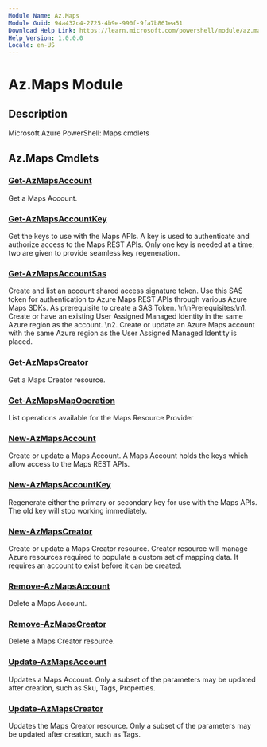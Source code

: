 ```yaml
---
Module Name: Az.Maps
Module Guid: 94a432c4-2725-4b9e-990f-9fa7b861ea51
Download Help Link: https://learn.microsoft.com/powershell/module/az.maps
Help Version: 1.0.0.0
Locale: en-US
---
```


# Az.Maps Module
## Description
Microsoft Azure PowerShell: Maps cmdlets

## Az.Maps Cmdlets
### [Get-AzMapsAccount](Get-AzMapsAccount.md)
Get a Maps Account.

### [Get-AzMapsAccountKey](Get-AzMapsAccountKey.md)
Get the keys to use with the Maps APIs.
A key is used to authenticate and authorize access to the Maps REST APIs.
Only one key is needed at a time; two are given to provide seamless key regeneration.

### [Get-AzMapsAccountSas](Get-AzMapsAccountSas.md)
Create and list an account shared access signature token.
Use this SAS token for authentication to Azure Maps REST APIs through various Azure Maps SDKs.
As prerequisite to create a SAS Token.
\n\nPrerequisites:\n1.
Create or have an existing User Assigned Managed Identity in the same Azure region as the account.
\n2.
Create or update an Azure Maps account with the same Azure region as the User Assigned Managed Identity is placed.

### [Get-AzMapsCreator](Get-AzMapsCreator.md)
Get a Maps Creator resource.

### [Get-AzMapsMapOperation](Get-AzMapsMapOperation.md)
List operations available for the Maps Resource Provider

### [New-AzMapsAccount](New-AzMapsAccount.md)
Create or update a Maps Account.
A Maps Account holds the keys which allow access to the Maps REST APIs.

### [New-AzMapsAccountKey](New-AzMapsAccountKey.md)
Regenerate either the primary or secondary key for use with the Maps APIs.
The old key will stop working immediately.

### [New-AzMapsCreator](New-AzMapsCreator.md)
Create or update a Maps Creator resource.
Creator resource will manage Azure resources required to populate a custom set of mapping data.
It requires an account to exist before it can be created.

### [Remove-AzMapsAccount](Remove-AzMapsAccount.md)
Delete a Maps Account.

### [Remove-AzMapsCreator](Remove-AzMapsCreator.md)
Delete a Maps Creator resource.

### [Update-AzMapsAccount](Update-AzMapsAccount.md)
Updates a Maps Account.
Only a subset of the parameters may be updated after creation, such as Sku, Tags, Properties.

### [Update-AzMapsCreator](Update-AzMapsCreator.md)
Updates the Maps Creator resource.
Only a subset of the parameters may be updated after creation, such as Tags.

